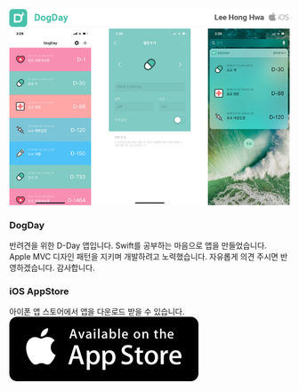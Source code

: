 <img src="https://github.com/LeeHongHwa/dogday/blob/master/dogdayLogo.png"/>
<img src="https://github.com/LeeHongHwa/dogday/blob/master/appImage.png"/>

### DogDay
반려견을 위한 D-Day 앱입니다.
Swift를 공부하는 마음으로 앱을 만들었습니다. Apple MVC 디자인 패턴을 지키며 개발하려고 노력했습니다. 자유롭게 의견 주시면 반영하겠습니다. 감사합니다.

### iOS AppStore
아이폰 앱 스토어에서 앱을 다운로드 받을 수 있습니다.
<br/>
<a href="https://itunes.apple.com/kr/app/dogday/id1323721037?l=kr&mt=8"><img src="https://github.com/LeeHongHwa/dogday/blob/master/appstore.png"></a>


[//]: # (These are reference links used in the body of this note and get stripped out when the markdown processor does its job. There is no need to format nicely because it shouldn't be seen. Thanks SO - http://stackoverflow.com/questions/4823468/store-comments-in-markdown-syntax)
